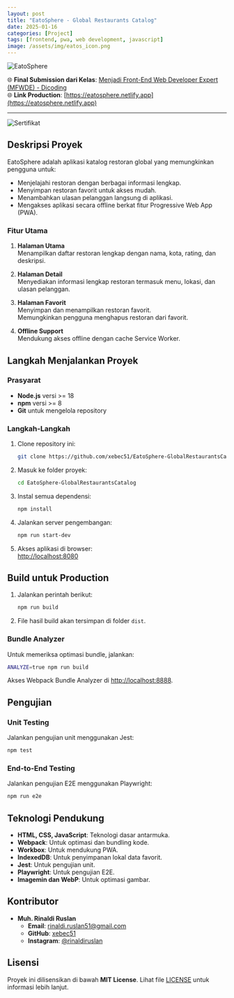 ```yaml
---
layout: post
title: "EatoSphere - Global Restaurants Catalog"
date: 2025-01-16
categories: [Project]
tags: [frontend, pwa, web development, javascript]
image: /assets/img/eatos_icon.png
---
```


![EatoSphere](https://pbs.twimg.com/media/Gh3TDjVbEAAnBKV?format=jpg&name=4096x4096)

🌐 **Final Submission dari Kelas**: [Menjadi Front-End Web Developer Expert (MFWDE) - Dicoding](https://www.dicoding.com/academies/219)  
🌐 **Link Production**: [https://eatosphere.netlify.app](https://eatosphere.netlify.app)

---

![Sertifikat](https://pbs.twimg.com/media/Gh3TFXZbUAAZYwe?format=jpg&name=4096x4096)

## Deskripsi Proyek
EatoSphere adalah aplikasi katalog restoran global yang memungkinkan pengguna untuk:
- Menjelajahi restoran dengan berbagai informasi lengkap.
- Menyimpan restoran favorit untuk akses mudah.
- Menambahkan ulasan pelanggan langsung di aplikasi.
- Mengakses aplikasi secara offline berkat fitur Progressive Web App (PWA).

### Fitur Utama
1. **Halaman Utama**  
   Menampilkan daftar restoran lengkap dengan nama, kota, rating, dan deskripsi.

2. **Halaman Detail**  
   Menyediakan informasi lengkap restoran termasuk menu, lokasi, dan ulasan pelanggan.

3. **Halaman Favorit**  
   Menyimpan dan menampilkan restoran favorit.  
   Memungkinkan pengguna menghapus restoran dari favorit.

4. **Offline Support**  
   Mendukung akses offline dengan cache Service Worker.

## Langkah Menjalankan Proyek

### Prasyarat
- **Node.js** versi >= 18  
- **npm** versi >= 8  
- **Git** untuk mengelola repository

### Langkah-Langkah
1. Clone repository ini:  
   ```bash
   git clone https://github.com/xebec51/EatoSphere-GlobalRestaurantsCatalog.git
   ```  
2. Masuk ke folder proyek:  
   ```bash
   cd EatoSphere-GlobalRestaurantsCatalog
   ```  
3. Instal semua dependensi:  
   ```bash
   npm install
   ```  
4. Jalankan server pengembangan:  
   ```bash
   npm run start-dev
   ```  
5. Akses aplikasi di browser:  
   [http://localhost:8080](http://localhost:8080)

## Build untuk Production
1. Jalankan perintah berikut:  
   ```bash
   npm run build
   ```  
2. File hasil build akan tersimpan di folder `dist`.

### Bundle Analyzer
Untuk memeriksa optimasi bundle, jalankan:
```bash
ANALYZE=true npm run build
```
Akses Webpack Bundle Analyzer di [http://localhost:8888](http://localhost:8888).

## Pengujian
### Unit Testing
Jalankan pengujian unit menggunakan Jest:  
```bash
npm test
```

### End-to-End Testing
Jalankan pengujian E2E menggunakan Playwright:  
```bash
npm run e2e
```

## Teknologi Pendukung
- **HTML, CSS, JavaScript**: Teknologi dasar antarmuka.
- **Webpack**: Untuk optimasi dan bundling kode.
- **Workbox**: Untuk mendukung PWA.
- **IndexedDB**: Untuk penyimpanan lokal data favorit.
- **Jest**: Untuk pengujian unit.
- **Playwright**: Untuk pengujian E2E.
- **Imagemin dan WebP**: Untuk optimasi gambar.

## Kontributor
- **Muh. Rinaldi Ruslan**
  - **Email**: [rinaldi.ruslan51@gmail.com](mailto:rinaldi.ruslan51@gmail.com)
  - **GitHub**: [xebec51](https://github.com/xebec51)
  - **Instagram**: [@rinaldiruslan](https://www.instagram.com/rinaldiruslan/)

## Lisensi
Proyek ini dilisensikan di bawah **MIT License**. Lihat file [LICENSE](https://raw.githubusercontent.com/xebec51/EatoSphere-GlobalRestaurantsCatalog/refs/heads/main/LICENSE) untuk informasi lebih lanjut.
```
